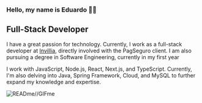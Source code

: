 ### Hello, my name is Eduardo 🖖🏻
## Full-Stack Developer

<p>I have a great passion for technology. Currently, I work as a full-stack developer at <a href="https://invillia.com/global-growth-framework/" target="blank">Invillia</a>, directly involved with the PagSeguro client. I am also pursuing a degree in Software Engineering, currently in my first year</p>

<p>I work with JavaScript, Node.js, React, Next.js, and TypeScript. Currently, I'm also delving into Java, Spring Framework, Cloud, and MySQL to further expand my knowledge and expertise.</p>

![READme//GIFme](https://media0.giphy.com/media/g4N6wTrf1v6yQ/giphy.gif)


